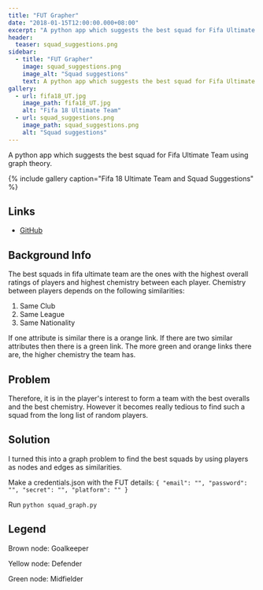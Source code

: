 ```yaml
---
title: "FUT Grapher"
date: "2018-01-15T12:00:00.000+08:00"
excerpt: "A python app which suggests the best squad for Fifa Ultimate Team using graph theory."
header:
  teaser: squad_suggestions.png
sidebar:
  - title: "FUT Grapher"
    image: squad_suggestions.png
    image_alt: "Squad suggestions"
    text: A python app which suggests the best squad for Fifa Ultimate Team using graph theory.
gallery:
  - url: fifa18_UT.jpg
    image_path: fifa18_UT.jpg
    alt: "Fifa 18 Ultimate Team"
  - url: squad_suggestions.png
    image_path: squad_suggestions.png
    alt: "Squad suggestions"
---
```


A python app which suggests the best squad for Fifa Ultimate Team using graph theory.

{% include gallery caption="Fifa 18 Ultimate Team and Squad Suggestions" %}

## Links

- [GitHub](https://github.com/WaqasAliAbbasi/FUT_Grapher)

## Background Info

The best squads in fifa ultimate team are the ones with the highest overall ratings of players and highest chemistry between each player. Chemistry between players depends on the following similarities:

1.  Same Club
2.  Same League
3.  Same Nationality

If one attribute is similar there is a orange link. If there are two similar attributes then there is a green link. The more green and orange links there are, the higher chemistry the team has.

## Problem

Therefore, it is in the player's interest to form a team with the best overalls and the best chemistry. However it becomes really tedious to find such a squad from the long list of random players.

## Solution

I turned this into a graph problem to find the best squads by using players as nodes and edges as similarities.

Make a credentials.json with the FUT details:
`{ "email": "", "password": "", "secret": "", "platform": "" }`

Run `python squad_graph.py`

## Legend

Brown node: Goalkeeper

Yellow node: Defender

Green node: Midfielder
